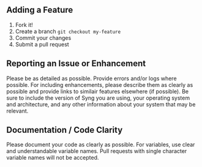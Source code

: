 ## Adding a Feature
1. Fork it!
2. Create a branch `git checkout my-feature`
3. Commit your changes
4. Submit a pull request

## Reporting an Issue or Enhancement
Please be as detailed as possible. Provide errors and/or logs where possible. For including enhancements, please describe them as clearly as possible and provide links to similair features elsewhere (if possible). 
Be sure to include the version of Syng you are using, your operating system and architecture, and any other information about your system that may be relevant.

## Documentation / Code Clarity
Please document your code as clearly as possible. For variables, use clear and understandable variable names. Pull requests with single character variable names will not be accepted.  
